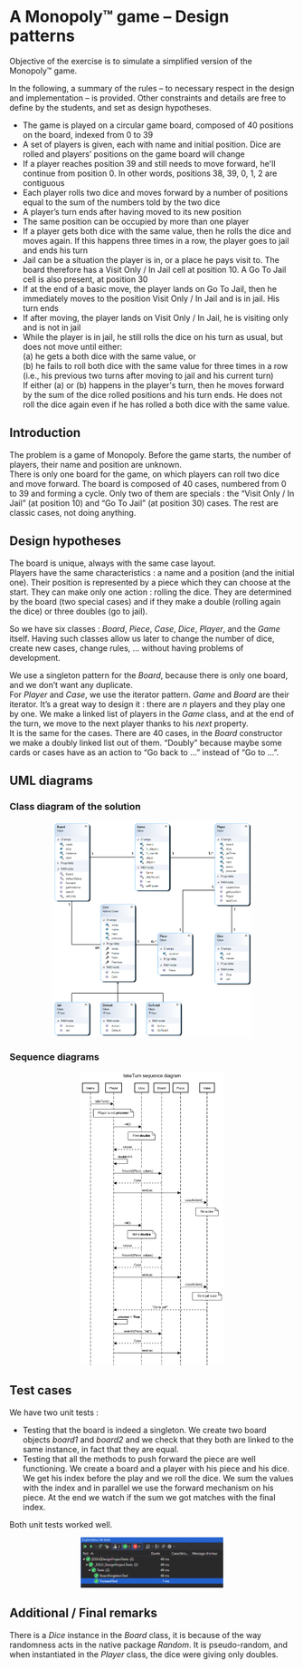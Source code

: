 # A Monopoly™ game – Design patterns

Objective of the exercise is to simulate a simplified version of the Monopoly™ game.  
  
In the following, a summary of the rules – to necessary respect in the design and implementation – is provided. Other constraints and details are free to define by the students, and set as design hypotheses.

- The game is played on a circular game board, composed of 40 positions on the board, indexed from 0 to 39  
- A set of players is given, each with name and initial position. Dice are rolled and players’ positions on the game board will change
- If a player reaches position 39 and still needs to move forward, he'll continue from position 0. In other words, positions 38, 39, 0, 1, 2 are contiguous  
- Each player rolls two dice and moves forward by a number of positions equal to the sum of the numbers told by the two dice  
- A player’s turn ends after having moved to its new position  
- The same position can be occupied by more than one player  
- If a player gets both dice with the same value, then he rolls the dice and moves again. If this happens three times in a row, the player goes to jail and ends his turn  
- Jail can be a situation the player is in, or a place he pays visit to. The board therefore has a Visit Only / In Jail cell at position 10. A Go To Jail cell is also present, at position 30  
- If at the end of a basic move, the player lands on Go To Jail, then he immediately moves to the position Visit Only / In Jail and is in jail. His turn ends  
- If after moving, the player lands on Visit Only / In Jail, he is visiting only and is not in jail  
- While the player is in jail, he still rolls the dice on his turn as usual, but does not move until either:  
  (a) he gets a both dice with the same value, or  
  (b) he fails to roll both dice with the same value for three times in a row (i.e., his previous two turns after moving to jail and his current turn)  
If either (a) or (b) happens in the player's turn, then he moves forward by the
sum of the dice rolled positions and his turn ends. He does not roll the dice again even if he has rolled a both dice with the same value.

## Introduction

The problem is a game of Monopoly. Before the game starts, the number of players, their name and position are unknown.  
There is only one board for the game, on which players can roll two dice and move forward. The board is composed of 40 cases, numbered from 0 to 39 and forming a cycle. Only two of them are specials : the “Visit Only / In Jail” (at position 10) and “Go To Jail” (at position 30) cases. The rest are classic cases, not doing anything.


## Design hypotheses

The board is unique, always with the same case layout.  
Players have the same characteristics : a name and a position (and the initial one). Their position is represented by a piece which they can choose at the start. They can make only one action : rolling the dice. They are determined by the board (two special cases) and if they make a double (rolling again the dice) or three doubles (go to jail).  
  
So we have six classes : *Board*, *Piece*, *Case*, *Dice*, *Player*, and the *Game* itself.
Having such classes allow us later to change the number of dice, create new cases, change rules, … without having problems of development.  
  
We use a singleton pattern for the *Board*, because there is only one board, and we don’t want any duplicate.  
For *Player* and *Case*, we use the iterator pattern. *Game* and *Board* are their iterator. It’s a great way to design it : there are *n* players and they play one by one. We make a linked list of players in the *Game* class, and at the end of the turn, we move to the next player thanks to his *next* property.  
It is the same for the cases. There are 40 cases, in the *Board* constructor we make a doubly linked list out of them. “Doubly” because maybe some cards or cases have as an action to “Go back to ...” instead of “Go to ...”.




## UML diagrams

### Class diagram of the solution

<p align="center"><img  src="https://raw.githubusercontent.com/VLNTNF/monopoly-design-patterns/main/ClassDiagram.png" width="70%"></p>

### Sequence diagrams

<p align="center"><img  src="https://raw.githubusercontent.com/VLNTNF/monopoly-design-patterns/main/SequenceDiagram.png" width="50%"></p>

## Test cases

We have two unit tests :  
  
- Testing that the board is indeed a singleton. We create two board objects *board1* and *board2* and we check that they both are linked to the same instance, in fact that they are equal.
- Testing that all the methods to push forward the piece are well functioning. We create a board and a player with his piece and his dice. We get his index before the play and we roll the dice. We sum the values with the index and in parallel we use the forward mechanism on his piece. At the end we watch if the sum we got matches with the final index.  
  
Both unit tests worked well.  
  
<p align="center"><img  src="https://raw.githubusercontent.com/VLNTNF/monopoly-design-patterns/main/Tests.png" width="50%"></p>

## Additional / Final remarks

There is a *Dice* instance in the *Board* class, it is because of the way randomness acts in the native package *Random*. It is pseudo-random, and when instantiated in the *Player* class, the dice were giving only doubles.
